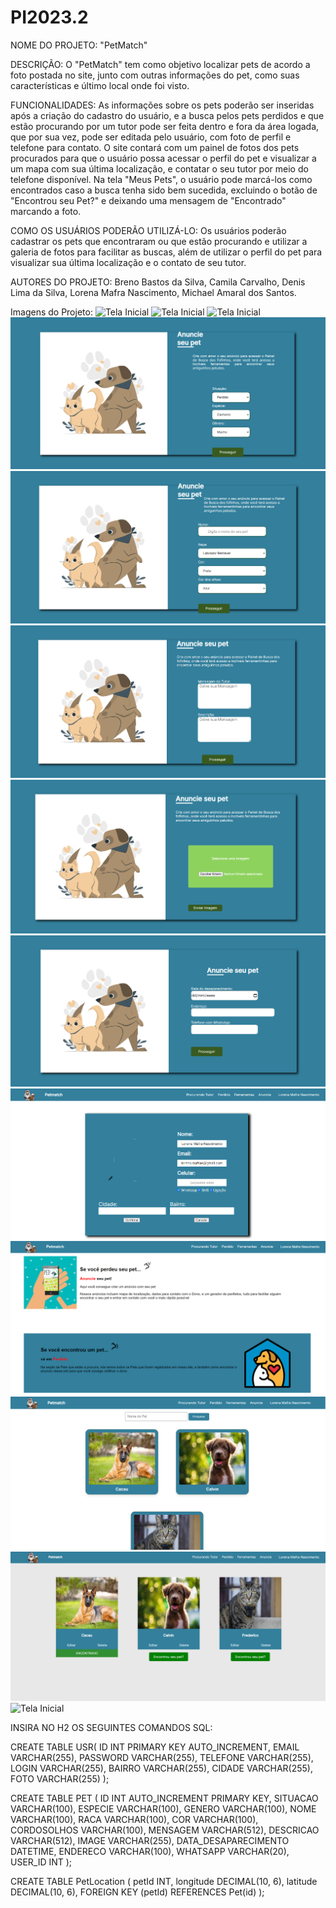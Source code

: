 # PI2023.2

NOME DO PROJETO:
"PetMatch"

DESCRIÇÃO:
O "PetMatch" tem como objetivo localizar pets de acordo a foto postada no site, junto com outras informações do pet, como suas características e último local onde foi visto.

FUNCIONALIDADES:
As informações sobre os pets poderão ser inseridas após a criação do cadastro do usuário, e a busca pelos pets perdidos e que estão procurando por um tutor pode ser feita dentro e fora da área logada, que por sua vez, pode ser editada pelo usuário, com foto de perfil e telefone para contato.
O site contará com um painel de fotos dos pets procurados para que o usuário possa acessar o perfil do pet e visualizar a um mapa com sua última localização, e contatar o seu tutor por meio do telefone disponível. 
Na tela "Meus Pets", o usuário pode marcá-los como encontrados caso a busca tenha sido bem sucedida, excluindo o botão de "Encontrou seu Pet?" e deixando uma mensagem de "Encontrado" marcando a foto.

COMO OS USUÁRIOS PODERÃO UTILIZÁ-LO:
Os usuários poderão cadastrar os pets que encontraram ou que estão procurando e utilizar a galeria de fotos para facilitar as buscas, além de utilizar o perfil do pet para visualizar sua última localização e o contato de seu tutor.

AUTORES DO PROJETO:
Breno Bastos da Silva,
Camila Carvalho,
Denis Lima da Silva,
Lorena Mafra Nascimento,
Michael Amaral dos Santos.

Imagens do Projeto:
![Tela Inicial](./assets/teladecadastro.png)
![Tela Inicial](./assets/telainicial1.png)
![Tela Inicial](./assets/telainicial2.png)
![Tela Inicial](./assets/telaanuncio1.png)
![Tela Inicial](./assets/telaanuncio2.png)
![Tela Inicial](./assets/telaanuncio3.png)
![Tela Inicial](./assets/telaanuncio4.png)
![Tela Inicial](./assets/telaanuncio5.png)
![Tela Inicial](./assets/editar.png)
![Tela Inicial](./assets/ferramentas.png)
![Tela Inicial](./assets/perdidos.png)
![Tela Inicial](./assets/meus-pets.png)
![Tela Inicial](./assets/Lógico.png)


INSIRA NO H2 OS SEGUINTES COMANDOS SQL:

CREATE TABLE USR( ID INT PRIMARY KEY AUTO_INCREMENT, EMAIL VARCHAR(255), PASSWORD VARCHAR(255), TELEFONE VARCHAR(255), LOGIN VARCHAR(255), BAIRRO VARCHAR(255), CIDADE VARCHAR(255), FOTO VARCHAR(255) );

CREATE TABLE PET ( ID INT AUTO_INCREMENT PRIMARY KEY, SITUACAO VARCHAR(100), ESPECIE VARCHAR(100), GENERO VARCHAR(100), NOME VARCHAR(100), RACA VARCHAR(100), COR VARCHAR(100), CORDOSOLHOS VARCHAR(100), MENSAGEM VARCHAR(512), DESCRICAO VARCHAR(512), IMAGE VARCHAR(255), DATA_DESAPARECIMENTO DATETIME, ENDERECO VARCHAR(100), WHATSAPP VARCHAR(20), USER_ID INT );

CREATE TABLE PetLocation ( petId INT, longitude DECIMAL(10, 6), latitude DECIMAL(10, 6), FOREIGN KEY (petId) REFERENCES Pet(id) );
